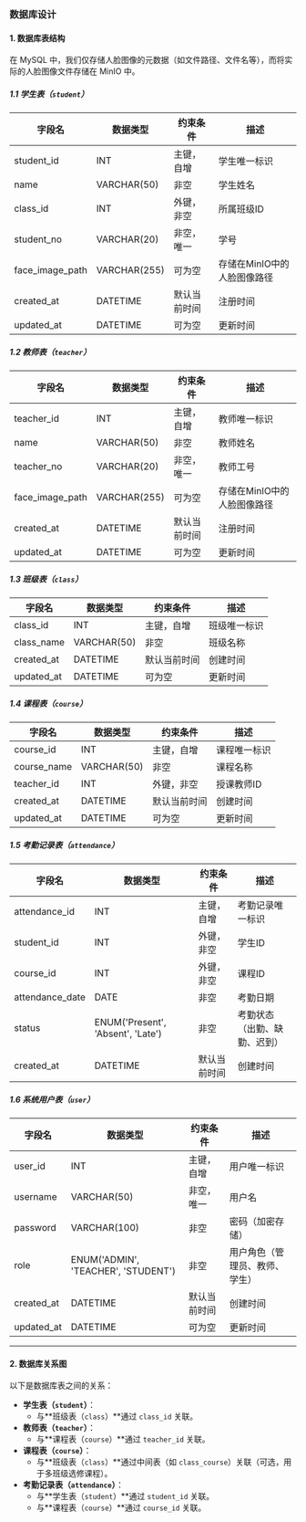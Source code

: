 ### 数据库设计

#### 1. 数据库表结构

在 MySQL 中，我们仅存储人脸图像的元数据（如文件路径、文件名等），而将实际的人脸图像文件存储在 MinIO 中。

##### 1.1 学生表（`student`）
| 字段名         | 数据类型       | 约束条件           | 描述                     |
|----------------|----------------|--------------------|--------------------------|
| student_id     | INT            | 主键，自增         | 学生唯一标识             |
| name           | VARCHAR(50)    | 非空               | 学生姓名                 |
| class_id       | INT            | 外键，非空         | 所属班级ID               |
| student_no     | VARCHAR(20)    | 非空，唯一         | 学号                     |
| face_image_path| VARCHAR(255)   | 可为空             | 存储在MinIO中的人脸图像路径 |
| created_at     | DATETIME       | 默认当前时间       | 注册时间                 |
| updated_at     | DATETIME       | 可为空             | 更新时间                 |

##### 1.2 教师表（`teacher`）
| 字段名         | 数据类型       | 约束条件           | 描述                     |
|----------------|----------------|--------------------|--------------------------|
| teacher_id     | INT            | 主键，自增         | 教师唯一标识             |
| name           | VARCHAR(50)    | 非空               | 教师姓名                 |
| teacher_no     | VARCHAR(20)    | 非空，唯一         | 教师工号                 |
| face_image_path| VARCHAR(255)   | 可为空             | 存储在MinIO中的人脸图像路径 |
| created_at     | DATETIME       | 默认当前时间       | 注册时间                 |
| updated_at     | DATETIME       | 可为空             | 更新时间                 |

##### 1.3 班级表（`class`）
| 字段名         | 数据类型       | 约束条件           | 描述                     |
|----------------|----------------|--------------------|--------------------------|
| class_id       | INT            | 主键，自增         | 班级唯一标识             |
| class_name     | VARCHAR(50)    | 非空               | 班级名称                 |
| created_at     | DATETIME       | 默认当前时间       | 创建时间                 |
| updated_at     | DATETIME       | 可为空             | 更新时间                 |

##### 1.4 课程表（`course`）
| 字段名         | 数据类型       | 约束条件           | 描述                     |
|----------------|----------------|--------------------|--------------------------|
| course_id      | INT            | 主键，自增         | 课程唯一标识             |
| course_name    | VARCHAR(50)    | 非空               | 课程名称                 |
| teacher_id     | INT            | 外键，非空         | 授课教师ID               |
| created_at     | DATETIME       | 默认当前时间       | 创建时间                 |
| updated_at     | DATETIME       | 可为空             | 更新时间                 |

##### 1.5 考勤记录表（`attendance`）
| 字段名         | 数据类型       | 约束条件           | 描述                     |
|----------------|----------------|--------------------|--------------------------|
| attendance_id  | INT            | 主键，自增         | 考勤记录唯一标识         |
| student_id     | INT            | 外键，非空         | 学生ID                   |
| course_id      | INT            | 外键，非空         | 课程ID                   |
| attendance_date| DATE           | 非空               | 考勤日期                 |
| status         | ENUM('Present', 'Absent', 'Late') | 非空 | 考勤状态（出勤、缺勤、迟到） |
| created_at     | DATETIME       | 默认当前时间       | 创建时间                 |

##### 1.6 系统用户表（`user`）
| 字段名         | 数据类型       | 约束条件           | 描述                     |
|----------------|----------------|--------------------|--------------------------|
| user_id        | INT            | 主键，自增         | 用户唯一标识             |
| username       | VARCHAR(50)    | 非空，唯一         | 用户名                   |
| password       | VARCHAR(100)   | 非空               | 密码（加密存储）         |
| role           | ENUM('ADMIN', 'TEACHER', 'STUDENT') | 非空 | 用户角色（管理员、教师、学生） |
| created_at     | DATETIME       | 默认当前时间       | 创建时间                 |
| updated_at     | DATETIME       | 可为空             | 更新时间                 |

---

#### 2. 数据库关系图
以下是数据库表之间的关系：
- **学生表（`student`）**：
    - 与**班级表（`class`）**通过 `class_id` 关联。
- **教师表（`teacher`）**：
    - 与**课程表（`course`）**通过 `teacher_id` 关联。
- **课程表（`course`）**：
    - 与**班级表（`class`）**通过中间表（如 `class_course`）关联（可选，用于多班级选修课程）。
- **考勤记录表（`attendance`）**：
    - 与**学生表（`student`）**通过 `student_id` 关联。
    - 与**课程表（`course`）**通过 `course_id` 关联。

